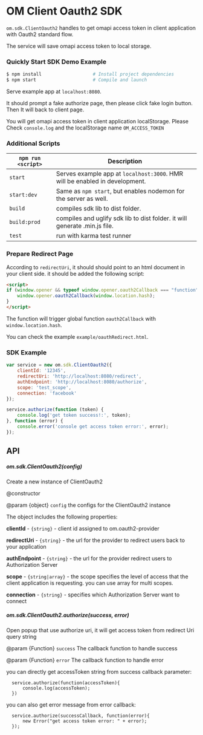# OM Client Oauth2 SDK
`om.sdk.ClientOauth2` handles to get omapi access token in client application with Oauth2 standard flow.

The service will save omapi access token to local storage.

### Quickly Start SDK Demo Example

```bash
$ npm install                   # Install project dependencies
$ npm start                     # Compile and launch
```

Serve example app at `localhost:8080`. 

It should prompt a fake authorize page, then please click fake login button. Then It will back to client page. 

You will get omapi access token in client application localStorage. Please Check `console.log` and the localStorage name `OM_ACCESS_TOKEN` 
 
### Additional Scripts

|`npm run <script>`|Description|
|------------------|-----------|
|`start`|Serves example app at `localhost:3000`. HMR will be enabled in development.|
|`start:dev`|Same as `npm start`, but enables nodemon for the server as well.|
|`build`|compiles sdk lib to dist folder.|
|`build:prod`|compiles and uglify sdk lib to dist folder. it will generate .min.js file.|
|`test`|run with karma test runner|


### Prepare Redirect Page
According to `redirectUri`, it should should point to an html document in your client side. it should be added the following script:

```html
<script>
if (window.opener && typeof window.opener.oauth2Callback === "function") {
    window.opener.oauth2Callback(window.location.hash);
}
</script>
```

The function will trigger global function `oauth2Callback` with `window.location.hash`.

You can check the example `example/oauthRedirect.html`.

### SDK Example
```js
var service = new om.sdk.ClientOauth2({
    clientId: '12345',
    redirectUri: 'http://localhost:8080/redirect',
    authEndpoint: 'http://localhost:8080/authorize',
    scope: 'test_scope',
    connection: 'facebook'
});

service.authorize(function (token) {
    console.log('get token success!:', token);
}, function (error) {
    console.error('console get access token error:', error);
});
```

## API

##### om.sdk.ClientOauth2(config)

Create a new instance of ClientOauth2

@constructor

@param {object} `config` the configs for the ClientOauth2 instance
    
The object includes the following properties:    

**clientId** - `{string}` - client id assigned to om.oauth2-provider

**redirectUri** - `{string}` - the url for the provider to redirect users back to your application

**authEndpoint** - `{string}` - the url for the provider redirect users to Authorization Server

**scope** - `{string|array}` - the scope specifies the level of access that the client application is requesting. you can use array for multi scopes.

**connection** - `{string}` - specifies which Authorization Server want to connect


##### om.sdk.ClientOauth2.authorize(success, error)

Open popup that use authorize uri, it will get access token from redirect Uri query string

@param {Function} `success` The callback function to handle success 

@param {Function} `error` The callback function to handle error


you can directly get accessToken string from success callback parameter:

      service.authorize(function(accessToken){
          console.log(accessToken);
      })

you can also get error message from error callback:

      service.authorize(successCallback, function(error){
          new Error("get access token error: " + error);
      });